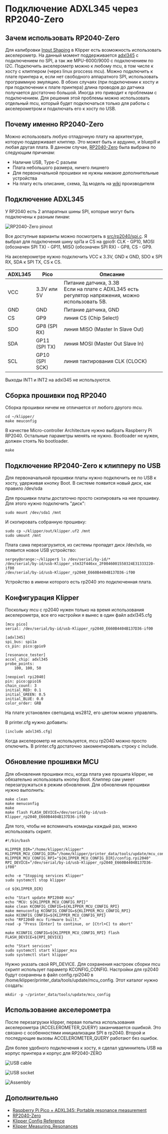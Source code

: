 # Подключение ADXL345 через RP2040-Zero

## Зачем использовать RP2040-Zero

Для калибровки [Input Shaping](https://www.klipper3d.org/Measuring_Resonances.html) в Klipper есть возможность использовать акселерометр. На данный момент поддерживается [adxl345](./doc/adxl345.pdf) с подключением по SPI, а так же MPU-6000/9000 с подключением по I2C. Подключить акселерометр можно к любому mcu, в том числе к хосту с клиппером (через linux proccess mcu). Можно подключить к плате принтера и, если нет свободного аппаратного SPI, использовать программную эмуляцию. В обоих случаях (при подключении к хосту и при подключении к плате принтера) длина проводов до датчика получается достаточно большой. Иногда это приводит к проблемам с подключением. Для решения этой проблемы можно использовать отдельный mcu, который будет подключаться только для работы с акселерометром и подключать его к хосту по USB.

## Почему именно RP2040-Zero

Можно использовать любую отладочную плату на архитектуре, которую поддерживает клиппер. Это может быть и ардуино, и bluepill и любая другая плата. В данном случае, [RP2040-Zero](https://www.waveshare.com/wiki/RP2040-Zero) была выбрана по следующим причинам:

* Наличие USB, Type-C разъем
* Плата небольшого размера, ничего лишнего
* Для первоначальной прошивки не нужны никакие дополнительные устройства
* На плату есть описание, схема, 3д модель на [wiki](https://www.waveshare.com/wiki/RP2040-Zero) производителя

## Подключение ADXL345

У RP2040 есть 2 аппаратных шины SPI, которые могут быть подключены к разным пинам:

![RP2040-Zero pinout](img/RP2040-Zero-details-7.jpg)

Все доступные варианты можно посмотреть в [src/rp2040/spi.c](https://github.com/Klipper3d/klipper/blob/master/src/rp2040/spi.c). Я выбрал для подключения шину spi1a и CS на gpio9: CLK - GP10, MOSI (обозначен SPI TX) - GP11, MISO (обозначен SPI RX) - GP8, CS - GP9. 

На акселерометре нужно подключить VCC к 3.3V, GND к GND, SDO к SPI RX, SDA к SPI TX, CS к CS.

| ADXL345      | Pico | Описание |
| ----------- | ----------- | ----------- |
| VCC      | 3.3V или 5V      | Питание датчика, 3.3В <br /> Если на плате с ADXL345 есть регулятор напряжения, можно использовать 5В.|
| GND   | GND        | Питание датчика, GND |
| CS   | GP9       | линия CS (Chip Select) |
| SDO   | GP8  (SPI RX) | линия MISO (Master In Slave Out) |
| SDA   | GP11 (SPI TX) | линия MOSI (Master Out Slave In) |
| SCL   | GP10  (SPI SCK) | линия тактирования CLK (CLOCK) |

Выходы INT1 и INT2 на adxl345 не используются.


## Сборка прошивки под RP2040

Сборка прошивки ничем не отличается от любого другого mcu. 

```
cd ~/klipper/
make meuconfig
```

В качестве Micro-controller Architecture нужно выбрать Raspberry Pi RP2040. Остальные параметры менять не нужно. Bootloader не нужен, должен стоять No bootloader.

```
make
```

## Подключение RP2040-Zero к клипперу по USB

Для первоначальной прошивки платы нужно подключить ее по USB к хосту, удерживая кнопку Boot. В системе появится новый диск, как правило /dev/sda

Для прошивки платы достаточно просто скопировать на нее прошивку. Для этого нужно подключить "диск":

```
sudo mount /dev/sda1 /mnt
```

И скопировать собранную прошивку:

```
sudo cp ~/klipper/out/klipper.uf2 /mnt
sudo umount /mnt
```

Плата сама перезагрузится, из системы пропадет диск /dev/sda, но появится новое USB устройство:

```
sergey@orange:~/klipper$ ls /dev/serial/by-id/*
/dev/serial/by-id/usb-Klipper_stm32f446xx_2F0046001550324E31333220-if00
/dev/serial/by-id/usb-Klipper_rp2040_E660B4404B137D36-if00
```
Устройство в имени которого есть rp2040 это подключенная плата.

## Конфигурация Klipper

Поскольку mcu с rp2040 нужен только на время использования акселерометра, все его настройки я вынес в один файл adxl345.cfg

```
[mcu pico]
serial: /dev/serial/by-id/usb-Klipper_rp2040_E660B4404B137D36-if00

[adxl345]
spi_bus: spi1a
cs_pin: pico:gpio9

[resonance_tester]
accel_chip: adxl345
probe_points:
    100, 100, 50  

[neopixel rpi2040]
pin: pico:gpio16
chain_count: 3
initial_RED: 0.1
initial_GREEN: 0.5
initial_BLUE: 0.0
color_order: GRB
```

На плате установлен светодиод ws2812, его цветом можно управлять.

В printer.cfg нужно добавить:

```
[include adxl345.cfg]
```

Когда акселерометр не используется, mcu rp2040 можно просто отключить. В printer.cfg достаточно закоментировать строку с include.

## Обновление прошивки MCU

Для обновления прошивки mcu, когда плата уже прошита klipper, не обязательно использовать кнопку Boot. Клиппер сам умеет перезагружаться в режим обновления. Для обновления прошивки нужно выполнить:

```
make clean
make menuconfig
make
make flash FLASH_DEVICE=/dev/serial/by-id/usb-Klipper_rp2040_E660B4404B137D36-if00
```

Для того, чтобы не вспоминать команды каждый раз, можно использовать скрипт. 

```
#!/bin/bash

KLIPPER_DIR="/home/klipper/klipper"
KLIPPER_MCU_CONFIG_DIR="/home/klipper/printer_data/tools/update/mcu_config"
KLIPPER_MCU_CONFIG_RPI="${KLIPPER_MCU_CONFIG_DIR}/config.rpi2040"
RPI_DEVICE="/dev/serial/by-id/usb-Klipper_rp2040_E660B4404B137D36-if00"

echo -e "Stopping services Klipper"
sudo systemctl stop klipper

cd ${KLIPPER_DIR}

echo "Start update RPI2040 mcu"
echo "MCU: ${KLIPPER_MCU_CONFIG_RPI}"
make clean KCONFIG_CONFIG=${KLIPPER_MCU_CONFIG_RPI}
make menuconfig KCONFIG_CONFIG=${KLIPPER_MCU_CONFIG_RPI}
make KCONFIG_CONFIG=${KLIPPER_MCU_CONFIG_RPI}
echo "RPI2040 mcu firmware built."
read -p "Press [Enter] to continue, or [Ctrl+C] to abort"

make KCONFIG_CONFIG=${KLIPPER_MCU_CONFIG_RPI} flash FLASH_DEVICE=${RPI_DEVICE}

echo "Start services"
sudo systemctl start klipper_mcu
sudo systemctl start klipper
```

Нужно указать свой RPI_DEVICE. Для сохранения настроек сборки mcu скрипт использует параметр KCONFIG_CONFIG. Настройки для rp2040 будут сохранены в файл config.rpi2040 в /home/klipper/printer_data/tools/update/mcu_config. Этот каталог нужно создать:

```
mkdir -p ~/printer_data/tools/update/mcu_config
```

## Использование акселерометра

После перезагрузки klipper, первая попытка использования акселерометра (ACCELEROMETER_QUERY) заканчивается ошибкой. Это связано с особенностями инициализации SPI в rp2040. Второй и последующие вызовы ACCELEROMETER_QUERY работают без ошибок.

Для более удобного подключения к хосту, я сделал удлиннитель USB на корпус принтера и корпус для RP2040-ZERO

![USB cable](img/usb_cable.jpg)

![USB socket](img/usb_socket.jpg)

![Assembly](img/assembly.jpg)

## Дополнительно

* [Raspberry Pi Pico + ADXL345: Portable resonance measurement](https://klipper.discourse.group/t/raspberry-pi-pico-adxl345-portable-resonance-measurement/1757)
* [RP2040-Zero](https://www.waveshare.com/wiki/RP2040-Zero)
* [Klipper Config Reference](https://github.com/Klipper3d/klipper/blob/master/docs/Config_Reference.md)
* [Klipper Measuring_Resonances](https://github.com/Klipper3d/klipper/blob/master/docs/Measuring_Resonances.md)
